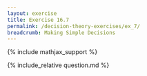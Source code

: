 ```yaml
---
layout: exercise
title: Exercise 16.7
permalink: /decision-theory-exercises/ex_7/
breadcrumb: Making Simple Decisions
---
```


{% include mathjax_support %}

<div><i class="arrow-up loader" data-chapter="decision-theory-exercises" data-exercise="ex_7" data-rating="0"></i></div>
{% include_relative question.md %}
